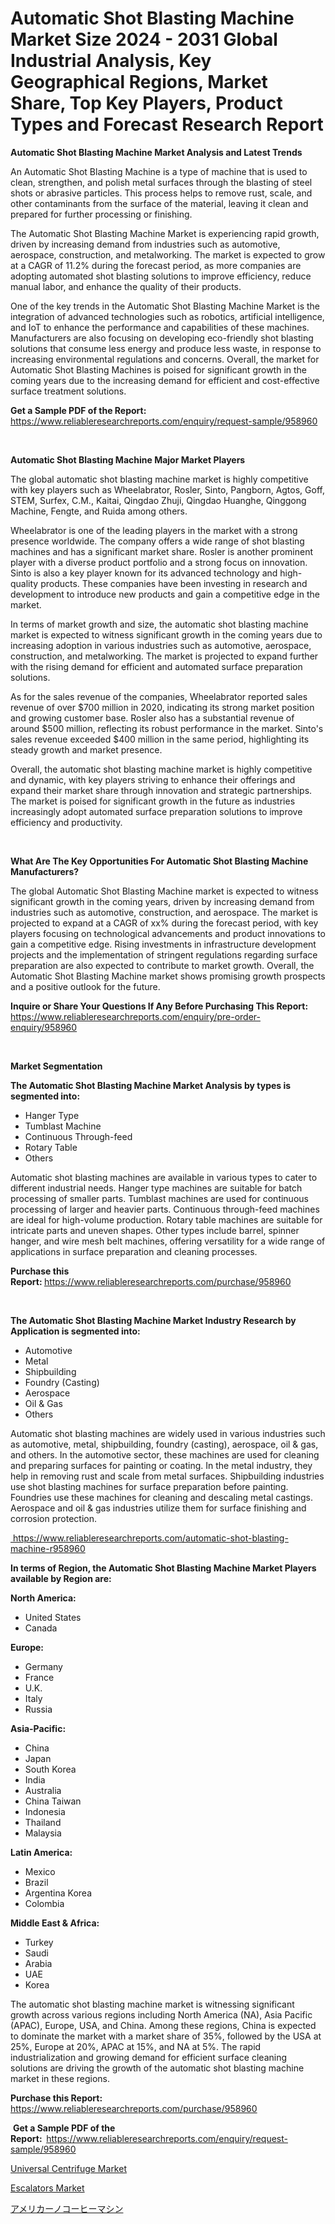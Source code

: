 <p><h1>Automatic Shot Blasting Machine Market Size 2024 - 2031 Global Industrial Analysis, Key Geographical Regions, Market Share, Top Key Players, Product Types and Forecast Research Report</h1></p><p><strong>Automatic Shot Blasting Machine Market Analysis and Latest Trends</strong></p>
<p><p>An Automatic Shot Blasting Machine is a type of machine that is used to clean, strengthen, and polish metal surfaces through the blasting of steel shots or abrasive particles. This process helps to remove rust, scale, and other contaminants from the surface of the material, leaving it clean and prepared for further processing or finishing.</p><p>The Automatic Shot Blasting Machine Market is experiencing rapid growth, driven by increasing demand from industries such as automotive, aerospace, construction, and metalworking. The market is expected to grow at a CAGR of 11.2% during the forecast period, as more companies are adopting automated shot blasting solutions to improve efficiency, reduce manual labor, and enhance the quality of their products.</p><p>One of the key trends in the Automatic Shot Blasting Machine Market is the integration of advanced technologies such as robotics, artificial intelligence, and IoT to enhance the performance and capabilities of these machines. Manufacturers are also focusing on developing eco-friendly shot blasting solutions that consume less energy and produce less waste, in response to increasing environmental regulations and concerns. Overall, the market for Automatic Shot Blasting Machines is poised for significant growth in the coming years due to the increasing demand for efficient and cost-effective surface treatment solutions.</p></p>
<p><strong>Get a Sample PDF of the Report:&nbsp;</strong> <a href="https://www.reliableresearchreports.com/enquiry/request-sample/958960">https://www.reliableresearchreports.com/enquiry/request-sample/958960</a></p>
<p>&nbsp;</p>
<p><strong>Automatic Shot Blasting Machine Major Market Players</strong></p>
<p><p>The global automatic shot blasting machine market is highly competitive with key players such as Wheelabrator, Rosler, Sinto, Pangborn, Agtos, Goff, STEM, Surfex, C.M., Kaitai, Qingdao Zhuji, Qingdao Huanghe, Qinggong Machine, Fengte, and Ruida among others. </p><p>Wheelabrator is one of the leading players in the market with a strong presence worldwide. The company offers a wide range of shot blasting machines and has a significant market share. Rosler is another prominent player with a diverse product portfolio and a strong focus on innovation. Sinto is also a key player known for its advanced technology and high-quality products. These companies have been investing in research and development to introduce new products and gain a competitive edge in the market.</p><p>In terms of market growth and size, the automatic shot blasting machine market is expected to witness significant growth in the coming years due to increasing adoption in various industries such as automotive, aerospace, construction, and metalworking. The market is projected to expand further with the rising demand for efficient and automated surface preparation solutions.</p><p>As for the sales revenue of the companies, Wheelabrator reported sales revenue of over $700 million in 2020, indicating its strong market position and growing customer base. Rosler also has a substantial revenue of around $500 million, reflecting its robust performance in the market. Sinto's sales revenue exceeded $400 million in the same period, highlighting its steady growth and market presence.</p><p>Overall, the automatic shot blasting machine market is highly competitive and dynamic, with key players striving to enhance their offerings and expand their market share through innovation and strategic partnerships. The market is poised for significant growth in the future as industries increasingly adopt automated surface preparation solutions to improve efficiency and productivity.</p></p>
<p>&nbsp;</p>
<p><strong>What Are The Key Opportunities For Automatic Shot Blasting Machine Manufacturers?</strong></p>
<p><p>The global Automatic Shot Blasting Machine market is expected to witness significant growth in the coming years, driven by increasing demand from industries such as automotive, construction, and aerospace. The market is projected to expand at a CAGR of xx% during the forecast period, with key players focusing on technological advancements and product innovations to gain a competitive edge. Rising investments in infrastructure development projects and the implementation of stringent regulations regarding surface preparation are also expected to contribute to market growth. Overall, the Automatic Shot Blasting Machine market shows promising growth prospects and a positive outlook for the future.</p></p>
<p><strong>Inquire or Share Your Questions If Any Before Purchasing This Report:</strong> <a href="https://www.reliableresearchreports.com/enquiry/pre-order-enquiry/958960">https://www.reliableresearchreports.com/enquiry/pre-order-enquiry/958960</a></p>
<p>&nbsp;</p>
<p><strong>Market Segmentation</strong></p>
<p><strong>The Automatic Shot Blasting Machine Market Analysis by types is segmented into:</strong></p>
<p><ul><li>Hanger Type</li><li>Tumblast Machine</li><li>Continuous Through-feed</li><li>Rotary Table</li><li>Others</li></ul></p>
<p><p>Automatic shot blasting machines are available in various types to cater to different industrial needs. Hanger type machines are suitable for batch processing of smaller parts. Tumblast machines are used for continuous processing of larger and heavier parts. Continuous through-feed machines are ideal for high-volume production. Rotary table machines are suitable for intricate parts and uneven shapes. Other types include barrel, spinner hanger, and wire mesh belt machines, offering versatility for a wide range of applications in surface preparation and cleaning processes.</p></p>
<p><strong>Purchase this Report:&nbsp;</strong><a href="https://www.reliableresearchreports.com/purchase/958960">https://www.reliableresearchreports.com/purchase/958960</a></p>
<p>&nbsp;</p>
<p><strong>The Automatic Shot Blasting Machine Market Industry Research by Application is segmented into:</strong></p>
<p><ul><li>Automotive</li><li>Metal</li><li>Shipbuilding</li><li>Foundry (Casting)</li><li>Aerospace</li><li>Oil & Gas</li><li>Others</li></ul></p>
<p><p>Automatic shot blasting machines are widely used in various industries such as automotive, metal, shipbuilding, foundry (casting), aerospace, oil & gas, and others. In the automotive sector, these machines are used for cleaning and preparing surfaces for painting or coating. In the metal industry, they help in removing rust and scale from metal surfaces. Shipbuilding industries use shot blasting machines for surface preparation before painting. Foundries use these machines for cleaning and descaling metal castings. Aerospace and oil & gas industries utilize them for surface finishing and corrosion protection.</p></p>
<p><a href="https://www.reliableresearchreports.com/automatic-shot-blasting-machine-r958960">&nbsp;https://www.reliableresearchreports.com/automatic-shot-blasting-machine-r958960</a></p>
<p><strong>In terms of Region, the Automatic Shot Blasting Machine Market Players available by Region are:</strong></p>
<p>
    <p> <strong> North America: </strong>
        <ul>
            <li>United States</li>
            <li>Canada</li>
        </ul>
        </p> 
    <p> <strong> Europe: </strong>
        <ul>
            <li>Germany</li>
            <li>France</li>
            <li>U.K.</li>
            <li>Italy</li>
            <li>Russia</li>
        </ul>
        </p> 
    <p> <strong> Asia-Pacific: </strong>
        <ul>
            <li>China</li>
            <li>Japan</li>
            <li>South Korea</li>
            <li>India</li>
            <li>Australia</li>
            <li>China Taiwan</li>
            <li>Indonesia</li>
            <li>Thailand</li>
            <li>Malaysia</li>
        </ul>
        </p> 
    <p> <strong> Latin America: </strong>
        <ul>
            <li>Mexico</li>
            <li>Brazil</li>
            <li>Argentina Korea</li>
            <li>Colombia</li>
        </ul>
        </p> 
    <p> <strong> Middle East & Africa: </strong>
        <ul>
            <li>Turkey</li>
            <li>Saudi</li>
            <li>Arabia</li>
            <li>UAE</li>
            <li>Korea</li>
        </ul>
    </p>
    </p>
<p><p>The automatic shot blasting machine market is witnessing significant growth across various regions including North America (NA), Asia Pacific (APAC), Europe, USA, and China. Among these regions, China is expected to dominate the market with a market share of 35%, followed by the USA at 25%, Europe at 20%, APAC at 15%, and NA at 5%. The rapid industrialization and growing demand for efficient surface cleaning solutions are driving the growth of the automatic shot blasting machine market in these regions.</p></p>
<p><strong>Purchase this Report: </strong><a href="https://www.reliableresearchreports.com/purchase/958960">https://www.reliableresearchreports.com/purchase/958960</a></p>
<p>&nbsp;<strong>Get a Sample PDF of the Report:&nbsp;&nbsp;</strong><a href="https://www.reliableresearchreports.com/enquiry/request-sample/958960">https://www.reliableresearchreports.com/enquiry/request-sample/958960</a></p>
<p><strong></strong></p>
<p><p><a href="https://view.publitas.com/reportprime-1/universal-centrifuge-market-competitive-analysis-market-trends-and-forecast-to-2031/">Universal Centrifuge Market</a></p><p><a href="https://meowing-canidae-761.notion.site/Escalators-Market-Size-Reveals-the-Best-Marketing-Channels-In-Global-Industry-292f49b9a3794aa799f1ec572d455ecb">Escalators Market</a></p><p><a href="https://github.com/one-cool-chick/Market-Research-Report-List-1/blob/main/112431730262.md">アメリカーノコーヒーマシン</a></p></p>